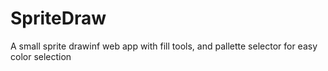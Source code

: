 # SpriteDraw
A small sprite drawinf web app with fill tools, and pallette selector for easy color selection
